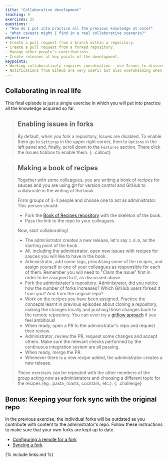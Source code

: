 ```yaml
---
title: "Collaborative development"
teaching: 5
exercises: 25
questions:
- "How do I put into practice all the previous knowledge at once?"
- "What caveats might I find in a real collaborative scenario?"
objectives:
- Create a pull request from a branch within a repository.
- Create a pull request from a forked repository.
- Manage other people's contributions.
- Create releases at key points of the development.
keypoints:
- Working collaboratively requires coordination - use Issues to discuss with your colleagues who is doing what.
- Notifications from GitHub are very useful but also overwhelming when there are many contributions - you will need to manage them.
---
```


## Collaborating in real life

This final episode is just a single exercise in which you will put into practice all the
knowledge acquired so far.

> ## Enabling issues in forks
>
> By default, when you fork a repository, Issues are disabled. To enable
> them go to `Settings` in the upper right corner, then to `Options` in the
> left panel and, finally, scroll down to the `Features` section. There
> click the Issues tickbox to enable them.
{: .callout}

> ## Making a book of recipes
>
> Together with some colleagues, you are writing a book of recipes for sauces
> and you are using git for version control and GitHub to collaborate in the
> writing of the book.
>
> Form groups of 3-4 people and choose one to act as administrator. This
> person should:
>- Fork the [Book of Recipes repository](https://github.com/ImperialCollegeLondon/book_of_recipes)
> with the skeleton of the book.
>- Pass the link to the repo to your colleagues.
>
> Now, start collaborating!
> - The administrator creates a new release, let's say `1.0.0`, as the starting point of
>   the book.
> - All, including the administrator, open new issues with recipes for sauces you
>  will like to have in the book.
> - Administrator, add some tags, prioritising some of the recipes, and assign
>  yourself or one of your colleagues as responsible for each of them.
>  Remember you will need to "Claim the Issue" first in order to be assigned
>  to it, as discussed above.
> - Fork the administrator's repository. Administrator, did you notice how the
>  number of forks increases? Which GitHub users forked it from you? And from
>  the original repo?
> - Work on the recipes you have been assigned. Practice the concepts learnt
>  in previous episodes about cloning a repository, making the changes locally
>  and pushing those changes back to the remote repository. You can even try a
>  [gitflow aproach](https://nvie.com/posts/a-successful-git-branching-model/)
>  if you feel ambitious!
> - When ready, open a PR to the administrator's repo and request their review.
> - Administrator, review the PR, request some changes and accept others. Make sure the
>   relevant checks performed by the continuous integration system are all passing.
> - When ready, merge the PR.
> - Whenever there is a new recipe added, the administrator creates a new release.
>
> These exercises can be repeated with the other members of the group acting
> now as administrators and choosing a different topic for the recipes (eg
>. pasta, roasts, cocktails, etc.).
{: .challenge}

## Bonus: Keeping your fork sync with the original repo

In the previous exercise, the individual forks will be outdated as you
 contribute with content to the administrator's repo. Follow these
  instructions to make sure that your own forks are kept up to date.

- [Configuring a remote for a fork](https://help.github.com/en/github/collaborating-with-issues-and-pull-requests/configuring-a-remote-for-a-fork)
- [Syncing a fork](https://help.github.com/en/github/collaborating-with-issues-and-pull-requests/syncing-a-fork)


{% include links.md %}
